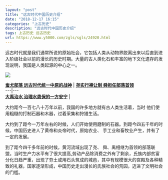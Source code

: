 ```yaml
---
layout: "post"
title: "远古时代中国历史介绍"
date: "2018-12-17 16:15"
categories: "上古历史"
description: "远古时代中国历史介绍"
tags: 上古历史 远古历史
url: https://www.y5000.com/zgls/sgls/24920.html
---
```






远古时代就是我们通常所说的原始社会，它包括人类从动物界脱离出来以后直到进入阶级社会以前的漫长的历史时期。大量的古人类化石和丰富的地下文化遗存的发现说明，我国是人类起源的中心之一。

![](https://img.y5000.com/uploads/allimg/170811/8-1FQ1144511I2.jpg)

**[蚩尤部落 远古时代统一中原的战神](https://www.y5000.com/zgls/sgls/24656.html)** |
[**尧实行禅让制 舜担任部落首领**](https://www.y5000.com/zgls/sgls/24659.html)  
---|---  
**[大禹治水 治理水患保的一方安宁](https://www.y5000.com/zgls/sgls/24660.html)** |  
  
大约距今一百七八十万年以前，我国的许多地方就有古人类生活着，当时 他们使用粗糙的打制石器和木器，过着采集和狩猎生活。

大约到了距今一万年左右的时候，人们开始使用磨制的石器。到距今四五千年的时候，中国历史进人了黄帝和炎帝时代，原始农业、 手工业和畜牧业产生，并有了一定的发展。

到了距今四千多年前的时候，黄河流域出现了尧、
舜、禹相继为首领的部落联盟。当时生产力水平有了很大提高,劳动产品除消费之外有了剩余，氏族内部贫富分化日趋严重，出现了夯土或用石头筑成的城邑，其中有规模很大的宫殿及各种精致的礼器，国家逐渐形成，中国历史走出漫长的氏族社会的荒园，迈进了文明社会的门槛。

